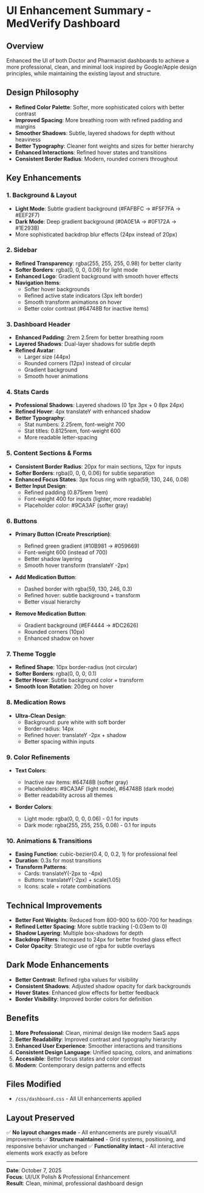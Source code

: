 # UI Enhancement Summary - MedVerify Dashboard

## Overview
Enhanced the UI of both Doctor and Pharmacist dashboards to achieve a more professional, clean, and minimal look inspired by Google/Apple design principles, while maintaining the existing layout and structure.

## Design Philosophy
- **Refined Color Palette**: Softer, more sophisticated colors with better contrast
- **Improved Spacing**: More breathing room with refined padding and margins
- **Smoother Shadows**: Subtle, layered shadows for depth without heaviness
- **Better Typography**: Cleaner font weights and sizes for better hierarchy
- **Enhanced Interactions**: Refined hover states and transitions
- **Consistent Border Radius**: Modern, rounded corners throughout

## Key Enhancements

### 1. Background & Layout
- **Light Mode**: Subtle gradient background (#FAFBFC → #F5F7FA → #EEF2F7)
- **Dark Mode**: Deep gradient background (#0A0E1A → #0F172A → #1E293B)
- More sophisticated backdrop blur effects (24px instead of 20px)

### 2. Sidebar
- **Refined Transparency**: rgba(255, 255, 255, 0.98) for better clarity
- **Softer Borders**: rgba(0, 0, 0, 0.06) for light mode
- **Enhanced Logo**: Gradient background with smooth hover effects
- **Navigation Items**: 
  - Softer hover backgrounds
  - Refined active state indicators (3px left border)
  - Smooth transform animations on hover
  - Better color contrast (#64748B for inactive items)

### 3. Dashboard Header
- **Enhanced Padding**: 2rem 2.5rem for better breathing room
- **Layered Shadows**: Dual-layer shadows for subtle depth
- **Refined Avatar**: 
  - Larger size (44px)
  - Rounded corners (12px) instead of circular
  - Gradient background
  - Smooth hover animations

### 4. Stats Cards
- **Professional Shadows**: Layered shadows (0 1px 3px + 0 8px 24px)
- **Refined Hover**: 4px translateY with enhanced shadow
- **Better Typography**:
  - Stat numbers: 2.25rem, font-weight 700
  - Stat titles: 0.8125rem, font-weight 600
  - More readable letter-spacing

### 5. Content Sections & Forms
- **Consistent Border Radius**: 20px for main sections, 12px for inputs
- **Softer Borders**: rgba(0, 0, 0, 0.06) for subtle separation
- **Enhanced Focus States**: 3px focus ring with rgba(59, 130, 246, 0.08)
- **Better Input Design**:
  - Refined padding (0.875rem 1rem)
  - Font-weight 400 for inputs (lighter, more readable)
  - Placeholder color: #9CA3AF (softer gray)

### 6. Buttons
- **Primary Button (Create Prescription)**:
  - Refined green gradient (#10B981 → #059669)
  - Font-weight 600 (instead of 700)
  - Better shadow layering
  - Smooth hover transform (translateY -2px)
  
- **Add Medication Button**:
  - Dashed border with rgba(59, 130, 246, 0.3)
  - Refined hover: subtle background + transform
  - Better visual hierarchy

- **Remove Medication Button**:
  - Gradient background (#EF4444 → #DC2626)
  - Rounded corners (10px)
  - Enhanced shadow on hover

### 7. Theme Toggle
- **Refined Shape**: 10px border-radius (not circular)
- **Softer Borders**: rgba(0, 0, 0, 0.1)
- **Better Hover**: Subtle background color + transform
- **Smooth Icon Rotation**: 20deg on hover

### 8. Medication Rows
- **Ultra-Clean Design**:
  - Background: pure white with soft border
  - Border-radius: 14px
  - Refined hover: translateY -2px + shadow
  - Better spacing within inputs

### 9. Color Refinements
- **Text Colors**:
  - Inactive nav items: #64748B (softer gray)
  - Placeholders: #9CA3AF (light mode), #64748B (dark mode)
  - Better readability across all themes

- **Border Colors**:
  - Light mode: rgba(0, 0, 0, 0.06) - 0.1 for inputs
  - Dark mode: rgba(255, 255, 255, 0.08) - 0.1 for inputs

### 10. Animations & Transitions
- **Easing Function**: cubic-bezier(0.4, 0, 0.2, 1) for professional feel
- **Duration**: 0.3s for most transitions
- **Transform Patterns**:
  - Cards: translateY(-2px to -4px)
  - Buttons: translateY(-2px) + scale(1.05)
  - Icons: scale + rotate combinations

## Technical Improvements
- **Better Font Weights**: Reduced from 800-900 to 600-700 for headings
- **Refined Letter Spacing**: More subtle tracking (-0.03em to 0)
- **Shadow Layering**: Multiple box-shadows for depth
- **Backdrop Filters**: Increased to 24px for better frosted glass effect
- **Color Opacity**: Strategic use of rgba for subtle overlays

## Dark Mode Enhancements
- **Better Contrast**: Refined rgba values for visibility
- **Consistent Shadows**: Adjusted shadow opacity for dark backgrounds
- **Hover States**: Enhanced glow effects for better feedback
- **Border Visibility**: Improved border colors for definition

## Benefits
1. **More Professional**: Clean, minimal design like modern SaaS apps
2. **Better Readability**: Improved contrast and typography hierarchy
3. **Enhanced User Experience**: Smoother interactions and transitions
4. **Consistent Design Language**: Unified spacing, colors, and animations
5. **Accessible**: Better focus states and color contrast
6. **Modern**: Contemporary design patterns and effects

## Files Modified
- `/css/dashboard.css` - All UI enhancements applied

## Layout Preserved
✅ **No layout changes made** - All enhancements are purely visual/UI improvements
✅ **Structure maintained** - Grid systems, positioning, and responsive behavior unchanged
✅ **Functionality intact** - All interactive elements work exactly as before

---

**Date**: October 7, 2025  
**Focus**: UI/UX Polish & Professional Enhancement  
**Result**: Clean, minimal, professional dashboard design
